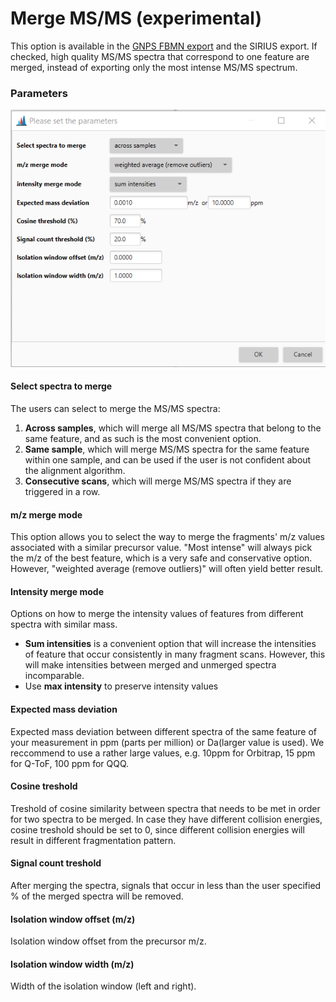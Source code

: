 # Merge MS/MS (experimental)
This option is available in the [GNPS FBMN export](data-exchange-with-other-software.md#gnps-fbmniimn-export) and the SIRIUS export. If checked, high quality MS/MS spectra that correspond to one feature are merged, instead of exporting only the most intense MS/MS spectrum.

### Parameters

![](merge.png)

#### Select spectra to merge
The users can select to merge the MS/MS spectra:

1. **Across samples**, which will merge all MS/MS spectra that belong to the same feature, and as such is the most convenient option.
2. **Same sample**, which will merge MS/MS spectra for the same feature within one sample, and can be used if the user is not confident about the alignment algorithm.
3. **Consecutive scans**, which will merge MS/MS spectra if they are triggered in a row.

#### m/z merge mode
This option allows you to select the way to merge the fragments' m/z values associated with a similar precursor value.
"Most intense" will always pick the m/z of the best feature, which is a very safe and conservative option. However, "weighted average (remove outliers)" will often yield better result. 

#### Intensity merge mode
Options on how to merge the intensity values of features from different spectra with similar mass.

- **Sum intensities** is a convenient option that will increase the intensities of feature that occur consistently in many fragment scans. However, this will make intensities between merged and unmerged spectra incomparable. 
- Use **max intensity** to preserve intensity values

#### Expected mass deviation
Expected mass deviation between different spectra of the same feature of your measurement in ppm (parts per million) or Da(larger value is used). We reccommend to use a rather large values, e.g. 10ppm for Orbitrap, 15 ppm for Q-ToF, 100 ppm for QQQ.


#### Cosine treshold
Treshold of cosine similarity between spectra that needs to be met in order for two spectra to be merged. In case they have different collision energies, cosine treshold should be set to 0, since different collision energies will result in different fragmentation pattern.


#### Signal count treshold 
After merging the spectra, signals that occur in less than the user specified % of the merged spectra will be removed.
 
#### Isolation window offset (m/z)
Isolation window offset from the precursor m/z.

#### Isolation window width (m/z)
Width of the isolation window (left and right).  
